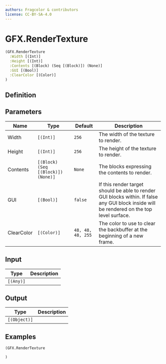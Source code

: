 ```yaml
---
authors: Fragcolor & contributors
license: CC-BY-SA-4.0
---
```



# GFX.RenderTexture

```clojure
(GFX.RenderTexture
  :Width [(Int)]
  :Height [(Int)]
  :Contents [(Block) (Seq [(Block)]) (None)]
  :GUI [(Bool)]
  :ClearColor [(Color)]
)
```


## Definition




## Parameters

| Name | Type | Default | Description |
|------|------|---------|-------------|
| Width | `[(Int)]` | `256` | The width of the texture to render. |
| Height | `[(Int)]` | `256` | The height of the texture to render. |
| Contents | `[(Block) (Seq [(Block)]) (None)]` | `None` | The blocks expressing the contents to render. |
| GUI | `[(Bool)]` | `false` | If this render target should be able to render GUI blocks within. If false any GUI block inside will be rendered on the top level surface. |
| ClearColor | `[(Color)]` | `48, 48, 48, 255` | The color to use to clear the backbuffer at the beginning of a new frame. |


## Input

| Type | Description |
|------|-------------|
| `[(Any)]` |  |


## Output

| Type | Description |
|------|-------------|
| `[(Object)]` |  |


## Examples

```clojure
(GFX.RenderTexture

)
```
